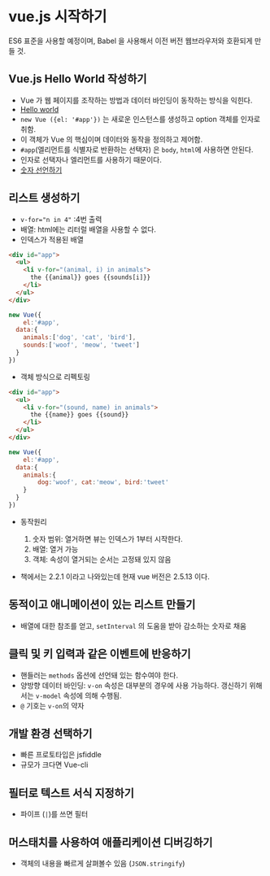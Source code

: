 # vue.js 시작하기

ES6 표준을 사용할 예정이며, Babel 을 사용해서 이전 버전 웹브라우저와 호환되게 만들 것.

## Vue.js Hello World 작성하기

* Vue 가 웹 페이지를 조작하는 방법과 데이터 바인딩이 동작하는 방식을 익힌다.
* [Hello world](https://jsfiddle.net/0o0L517x/2/)
* `new Vue ({el: '#app'})` 는 새로운 인스턴스를 생성하고 option 객체를 인자로 취함.
* 이 객체가 Vue 의 핵심이며 데이터와 동작을 정의하고 제어함.
* `#app`(엘리먼트를 식별자로 반환하는 선택자) 은 `body`, `html`에 사용하면 안된다.
* 인자로 선택자나 엘리먼트를 사용하기 때문이다.
* [숫자 선언하기](https://jsfiddle.net/shoo7830/qbmwmh1q/1/)

## 리스트 생성하기
* `v-for="n in 4"` :4번 출력
* 배열: html에는 리터럴 배열을 사용할 수 없다.
* 인덱스가 적용된 배열
``` html
<div id="app">
  <ul>
    <li v-for="(animal, i) in animals">
      the {{animal}} goes {{sounds[i]}}
    </li>
  </ul>
</div>
```

``` js
new Vue({
	el:'#app',
  data:{
  	animals:['dog', 'cat', 'bird'],
    sounds:['woof', 'meow', 'tweet']
  }
})
```
* 객체 방식으로 리펙토링
``` html
<div id="app">
  <ul>
    <li v-for="(sound, name) in animals">
      the {{name}} goes {{sound}}
    </li>
  </ul>
</div>
```

``` js
new Vue({
	el:'#app',
  data:{
  	animals:{
    	dog:'woof', cat:'meow', bird:'tweet'
    }
  }
})
```
* 동작원리
    1. 숫자 범위: 열거하면 뷰는 인덱스가 1부터 시작한다. 
    2. 배열: 열거 가능
    3. 객체: 속성이 열거되는 순서는 고정돼 있지 않음

* 책에서는 2.2.1 이라고 나와있는데 현재 vue 버전은 2.5.13 이다.

## 동적이고 애니메이션이 있는 리스트 만들기
* 배열에 대한 참조를 얻고, `setInterval` 의 도움을 받아 감소하는 숫자로 채움

## 클릭 및 키 입력과 같은 이벤트에 반응하기
* 핸들러는 `methods` 옵션에 선언돼 있는 함수여야 한다.
* 양방향 데이터 바인딩: `v-on` 속성은 대부분의 경우에 사용 가능하다. 갱신하기 위해서는 `v-model` 속성에 의해 수행됨.
* `@` 기호는 `v-on`의 약자

## 개발 환경 선택하기
* 빠른 프로토타입은 jsfiddle
* 규모가 크다면 Vue-cli

## 필터로 텍스트 서식 지정하기
* 파이프 (`|`)를 쓰면 필터

## 머스태치를 사용하여 애플리케이션 디버깅하기
* 객체의 내용을 빠르게 살펴볼수 있음 (`JSON.stringify`)

